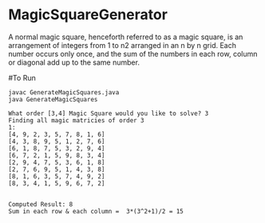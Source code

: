 # MagicSquareGenerator
A normal magic square, henceforth referred to as a magic square, is an arrangement of integers from 1 to n2 arranged in an n by n grid. Each number occurs only once, and the sum of the numbers in each row, column or diagonal add up to the same number.

#To Run
~~~
javac GenerateMagicSquares.java
java GenerateMagicSquares

What order [3,4] Magic Square would you like to solve? 3
Finding all magic matricies of order 3
1:
[4, 9, 2, 3, 5, 7, 8, 1, 6]
[4, 3, 8, 9, 5, 1, 2, 7, 6]
[6, 1, 8, 7, 5, 3, 2, 9, 4]
[6, 7, 2, 1, 5, 9, 8, 3, 4]
[2, 9, 4, 7, 5, 3, 6, 1, 8]
[2, 7, 6, 9, 5, 1, 4, 3, 8]
[8, 1, 6, 3, 5, 7, 4, 9, 2]
[8, 3, 4, 1, 5, 9, 6, 7, 2]


Computed Result: 8
Sum in each row & each column =  3*(3^2+1)/2 = 15
~~~
